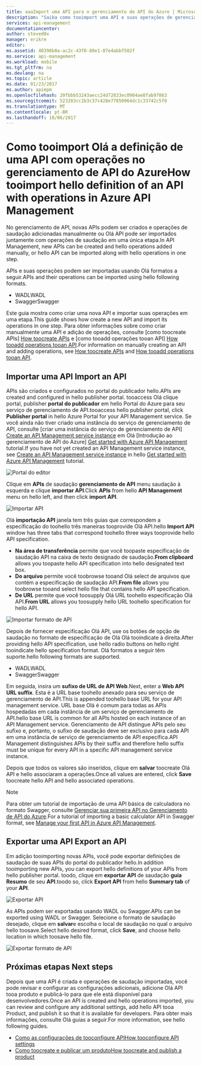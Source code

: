```yaml
---
title: aaaImport uma API para o gerenciamento de API do Azure | Microsoft Docs
description: "Saiba como tooimport uma API e suas operações de gerenciamento de API do Azure."
services: api-management
documentationcenter: 
author: steved0x
manager: erikre
editor: 
ms.assetid: 40398b0a-ac2c-43f0-89e1-07e4abbf502f
ms.service: api-management
ms.workload: mobile
ms.tgt_pltfrm: na
ms.devlang: na
ms.topic: article
ms.date: 01/23/2017
ms.author: apimpm
ms.openlocfilehash: 20fbbb53243aecc24d72833ec0904ae8fab97863
ms.sourcegitcommit: 523283cc1b3c37c428e77850964dc1c33742c5f0
ms.translationtype: MT
ms.contentlocale: pt-BR
ms.lasthandoff: 10/06/2017
---
```

# <a name="how-tooimport-hello-definition-of-an-api-with-operations-in-azure-api-management"></a><span data-ttu-id="f8754-103">Como tooimport Olá a definição de uma API com operações no gerenciamento de API do Azure</span><span class="sxs-lookup"><span data-stu-id="f8754-103">How tooimport hello definition of an API with operations in Azure API Management</span></span>
<span data-ttu-id="f8754-104">No gerenciamento de API, novas APIs podem ser criados e operações de saudação adicionadas manualmente ou Olá API pode ser importados juntamente com operações de saudação em uma única etapa.</span><span class="sxs-lookup"><span data-stu-id="f8754-104">In API Management, new APIs can be created and hello operations added manually, or hello API can be imported along with hello operations in one step.</span></span>

<span data-ttu-id="f8754-105">APIs e suas operações podem ser importadas usando Olá formatos a seguir.</span><span class="sxs-lookup"><span data-stu-id="f8754-105">APIs and their operations can be imported using hello following formats.</span></span>

* <span data-ttu-id="f8754-106">WADL</span><span class="sxs-lookup"><span data-stu-id="f8754-106">WADL</span></span>
* <span data-ttu-id="f8754-107">Swagger</span><span class="sxs-lookup"><span data-stu-id="f8754-107">Swagger</span></span>

<span data-ttu-id="f8754-108">Este guia mostra como criar uma nova API e importar suas operações em uma etapa.</span><span class="sxs-lookup"><span data-stu-id="f8754-108">This guide shows how create a new API and import its operations in one step.</span></span> <span data-ttu-id="f8754-109">Para obter informações sobre como criar manualmente uma API e adição de operações, consulte [como toocreate APIs] [ How toocreate APIs] e [como tooadd operações tooan API] [ How tooadd operations tooan API].</span><span class="sxs-lookup"><span data-stu-id="f8754-109">For information on manually creating an API and adding operations, see [How toocreate APIs][How toocreate APIs] and [How tooadd operations tooan API][How tooadd operations tooan API].</span></span>

## <span data-ttu-id="f8754-110"><a name="import-api"> </a>Importar uma API</span><span class="sxs-lookup"><span data-stu-id="f8754-110"><a name="import-api"> </a>Import an API</span></span>
<span data-ttu-id="f8754-111">APIs são criados e configurados no portal do publicador hello.</span><span class="sxs-lookup"><span data-stu-id="f8754-111">APIs are created and configured in hello publisher portal.</span></span> <span data-ttu-id="f8754-112">tooaccess Olá clique portal, publisher **portal do publicador** em hello Portal do Azure para seu serviço de gerenciamento de API.</span><span class="sxs-lookup"><span data-stu-id="f8754-112">tooaccess hello publisher portal, click **Publisher portal** in hello Azure Portal for your API Management service.</span></span> <span data-ttu-id="f8754-113">Se você ainda não tiver criado uma instância do serviço de gerenciamento de API, consulte [criar uma instância do serviço de gerenciamento de API] [ Create an API Management service instance] em Olá [Introdução ao gerenciamento de API do Azure] [ Get started with Azure API Management] tutorial.</span><span class="sxs-lookup"><span data-stu-id="f8754-113">If you have not yet created an API Management service instance, see [Create an API Management service instance][Create an API Management service instance] in hello [Get started with Azure API Management][Get started with Azure API Management] tutorial.</span></span>

![Portal do editor][api-management-management-console]

<span data-ttu-id="f8754-115">Clique em **APIs** de saudação **gerenciamento de API** menu saudação à esquerda e clique **importar API**.</span><span class="sxs-lookup"><span data-stu-id="f8754-115">Click **APIs** from hello **API Management** menu on hello left, and then click **import API**.</span></span>

![Importar API][api-management-import-apis]

<span data-ttu-id="f8754-117">Olá **importação API** janela tem três guias que correspondem a especificação do toohello três maneiras tooprovide Olá API.</span><span class="sxs-lookup"><span data-stu-id="f8754-117">hello **Import API** window has three tabs that correspond toohello three ways tooprovide hello API specification.</span></span>

* <span data-ttu-id="f8754-118">**Na área de transferência** permite que você toopaste especificação de saudação API na caixa de texto designado de saudação.</span><span class="sxs-lookup"><span data-stu-id="f8754-118">**From clipboard** allows you toopaste hello API specification into hello designated text box.</span></span>
* <span data-ttu-id="f8754-119">**Do arquivo** permite você toobrowse tooand Olá select de arquivos que contém a especificação de saudação API.</span><span class="sxs-lookup"><span data-stu-id="f8754-119">**From file** allows you toobrowse tooand select hello file that contains hello API specification.</span></span>
* <span data-ttu-id="f8754-120">**De URL** permite que você toosupply Olá URL toohello especificação Olá API.</span><span class="sxs-lookup"><span data-stu-id="f8754-120">**From URL** allows you toosupply hello URL toohello specification for hello API.</span></span>

![Importar formato de API][api-management-import-api-clipboard]

<span data-ttu-id="f8754-122">Depois de fornecer especificação Olá API, use os botões de opção de saudação no formato de especificação de Olá Olá tooindicate à direita.</span><span class="sxs-lookup"><span data-stu-id="f8754-122">After providing hello API specification, use hello radio buttons on hello right tooindicate hello specification format.</span></span> <span data-ttu-id="f8754-123">Olá formatos a seguir têm suporte.</span><span class="sxs-lookup"><span data-stu-id="f8754-123">hello following formats are supported.</span></span>

* <span data-ttu-id="f8754-124">WADL</span><span class="sxs-lookup"><span data-stu-id="f8754-124">WADL</span></span>
* <span data-ttu-id="f8754-125">Swagger</span><span class="sxs-lookup"><span data-stu-id="f8754-125">Swagger</span></span>

<span data-ttu-id="f8754-126">Em seguida, insira um **sufixo de URL de API Web**.</span><span class="sxs-lookup"><span data-stu-id="f8754-126">Next, enter a **Web API URL suffix**.</span></span> <span data-ttu-id="f8754-127">Esta é a URL base toohello anexado para seu serviço de gerenciamento de API.</span><span class="sxs-lookup"><span data-stu-id="f8754-127">This is appended toohello base URL for your API management service.</span></span> <span data-ttu-id="f8754-128">URL base Olá é comum para todas as APIs hospedadas em cada instância de um serviço de gerenciamento de API.</span><span class="sxs-lookup"><span data-stu-id="f8754-128">hello base URL is common for all APIs hosted on each instance of an API Management service.</span></span> <span data-ttu-id="f8754-129">Gerenciamento de API distingue APIs pelo seu sufixo e, portanto, o sufixo de saudação deve ser exclusivo para cada API em uma instância de serviço de gerenciamento de API específica.</span><span class="sxs-lookup"><span data-stu-id="f8754-129">API Management distinguishes APIs by their suffix and therefore hello suffix must be unique for every API in a specific API management service instance.</span></span>

<span data-ttu-id="f8754-130">Depois que todos os valores são inseridos, clique em **salvar** toocreate Olá API e hello associaram a operações.</span><span class="sxs-lookup"><span data-stu-id="f8754-130">Once all values are entered, click **Save** toocreate hello API and hello associated operations.</span></span> 

> [!NOTE]
> <span data-ttu-id="f8754-131">Para obter um tutorial de importação de uma API básica de calculadora no formato Swagger, consulte [Gerenciar sua primeira API no Gerenciamento de API do Azure](api-management-get-started.md).</span><span class="sxs-lookup"><span data-stu-id="f8754-131">For a tutorial of importing a basic calculator API in Swagger format, see [Manage your first API in Azure API Management](api-management-get-started.md).</span></span>
> 
> 

## <span data-ttu-id="f8754-132"><a name="export-api"> </a> Exportar uma API</span><span class="sxs-lookup"><span data-stu-id="f8754-132"><a name="export-api"> </a> Export an API</span></span>
<span data-ttu-id="f8754-133">Em adição tooimporting novas APIs, você pode exportar definições de saudação de suas APIs do portal do publicador hello.</span><span class="sxs-lookup"><span data-stu-id="f8754-133">In addition tooimporting new APIs, you can export hello definitions of your APIs from hello publisher portal.</span></span> <span data-ttu-id="f8754-134">toodo, clique em **exportar API** de saudação **guia Resumo** de seu **API**.</span><span class="sxs-lookup"><span data-stu-id="f8754-134">toodo so, click **Export API** from hello **Summary tab** of your **API**.</span></span>

![Exportar API][api-management-export-api]

<span data-ttu-id="f8754-136">As APIs podem ser exportadas usando WADL ou Swagger.</span><span class="sxs-lookup"><span data-stu-id="f8754-136">APIs can be exported using WADL or Swagger.</span></span> <span data-ttu-id="f8754-137">Selecione o formato de saudação desejado, clique em **salvar**e escolha o local de saudação no qual o arquivo hello toosave.</span><span class="sxs-lookup"><span data-stu-id="f8754-137">Select hello desired format, click **Save**, and choose hello location in which toosave hello file.</span></span>

![Exportar formato de API][api-management-export-api-format]

## <span data-ttu-id="f8754-139"><a name="next-steps"> </a>Próximas etapas</span><span class="sxs-lookup"><span data-stu-id="f8754-139"><a name="next-steps"> </a>Next steps</span></span>
<span data-ttu-id="f8754-140">Depois que uma API é criada e operações de saudação importadas, você pode revisar e configurar as configurações adicionais, adicione Olá API tooa produto e publicá-lo para que ele está disponível para desenvolvedores.</span><span class="sxs-lookup"><span data-stu-id="f8754-140">Once an API is created and hello operations imported, you can review and configure any additional settings, add hello API tooa Product, and publish it so that it is available for developers.</span></span> <span data-ttu-id="f8754-141">Para obter mais informações, consulte Olá guias a seguir.</span><span class="sxs-lookup"><span data-stu-id="f8754-141">For more information, see hello following guides.</span></span>

* <span data-ttu-id="f8754-142">[Como as configurações de tooconfigure API][How tooconfigure API settings]</span><span class="sxs-lookup"><span data-stu-id="f8754-142">[How tooconfigure API settings][How tooconfigure API settings]</span></span>
* <span data-ttu-id="f8754-143">[Como toocreate e publicar um produto][How toocreate and publish a product]</span><span class="sxs-lookup"><span data-stu-id="f8754-143">[How toocreate and publish a product][How toocreate and publish a product]</span></span>

[api-management-management-console]: ./media/api-management-howto-import-api/api-management-management-console.png
[api-management-import-apis]: ./media/api-management-howto-import-api/api-management-api-import-apis.png
[api-management-import-api-clipboard]: ./media/api-management-howto-import-api/api-management-import-api-wizard.png
[api-management-export-api]: ./media/api-management-howto-import-api/api-management-export-api.png
[api-management-export-api-format]: ./media/api-management-howto-import-api/api-management-export-api-format.png

[Import an API]: #import-api
[Export an API]: #export-api
[Configure API settings]: #configure-api-settings
[Next steps]: #next-steps

[Get started with Azure API Management]: api-management-get-started.md
[Create an API Management service instance]: api-management-get-started.md#create-service-instance

[How tooadd operations tooan API]: api-management-howto-add-operations.md
[How toocreate and publish a product]: api-management-howto-add-products.md
[How toocreate APIs]: api-management-howto-create-apis.md
[How tooconfigure API settings]: api-management-howto-create-apis.md#configure-api-settings
